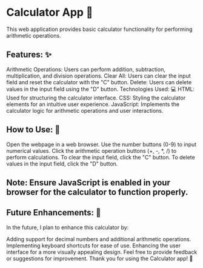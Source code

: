 # Calculator App 🧮
This web application provides basic calculator functionality for performing arithmetic operations.

## Features: ✨
Arithmetic Operations: Users can perform addition, subtraction, multiplication, and division operations.
Clear All: Users can clear the input field and reset the calculator with the "C" button.
Delete: Users can delete values in the input field using the "D" button.
Technologies Used: 💻
HTML: Used for structuring the calculator interface.
CSS: Styling the calculator elements for an intuitive user experience.
JavaScript: Implements the calculator logic for arithmetic operations and user interactions.

## How to Use: 📝
Open the webpage in a web browser.
Use the number buttons (0-9) to input numerical values.
Click the arithmetic operation buttons (+, -, *, /) to perform calculations.
To clear the input field, click the "C" button.
To delete values in the input field, click the "D" button.

## Note: Ensure JavaScript is enabled in your browser for the calculator to function properly.


## Future Enhancements: 🚀
In the future, I plan to enhance this calculator by:

Adding support for decimal numbers and additional arithmetic operations.
Implementing keyboard shortcuts for ease of use.
Enhancing the user interface for a more visually appealing design.
Feel free to provide feedback or suggestions for improvement. Thank you for using the Calculator app! 🌟